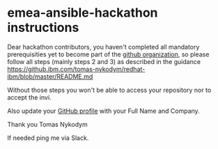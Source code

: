 # emea-ansible-hackathon instructions


Dear hackathon contributors, you haven't completed all mandatory prerequisities yet to become part of the [github organization](https://github.com/rh-ibm-synergy), so please follow all steps (mainly steps 2 and 3) as described in the guidance https://github.ibm.com/tomas-nykodym/redhat-ibm/blob/master/README.md

Without those steps you won't be able to access your repository nor to accept the invi.

Also update your [GitHub profile](https://github.com/settings/profile) with your Full Name and Company.

Thank you
Tomas Nykodym

If needed ping me via Slack.
